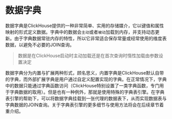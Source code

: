 # 数据字典

数据字典是ClickHouse提供的一种非常简单、实用的存储媒介，它以键值和属性映射的形式定义数据。字典中的数据会`主动`或者`被动`加载到内存，并支持动态更新。由于字典数据常驻内存的特性，所以它非常适合保存常量或经常使用的维度表数据，以避免不必要的JOIN查询。

> 数据是在ClickHouse启动时主动加载还是在首次查询时惰性加载由参数设置决定

数据字典分为内置与扩展两种形式，顾名思义，内置字典是ClickHouse默认自带的字典，而外部扩展字典是用户通过自定义配置实现的字典。在正常情况下，字典中的数据只能通过字典函数访问（ClickHouse特别设置了一类字典函数，专门用于字典数据的取用）。但是也有一种例外，那就是使用特殊的字典表引擎。在字典表引擎的帮助下，可以将数据字典挂载到一张代理的数据表下，从而实现数据表与字典数据的JOIN查询。关于字典表引擎的更多细节与使用方法将会在后续章节着重介绍。
